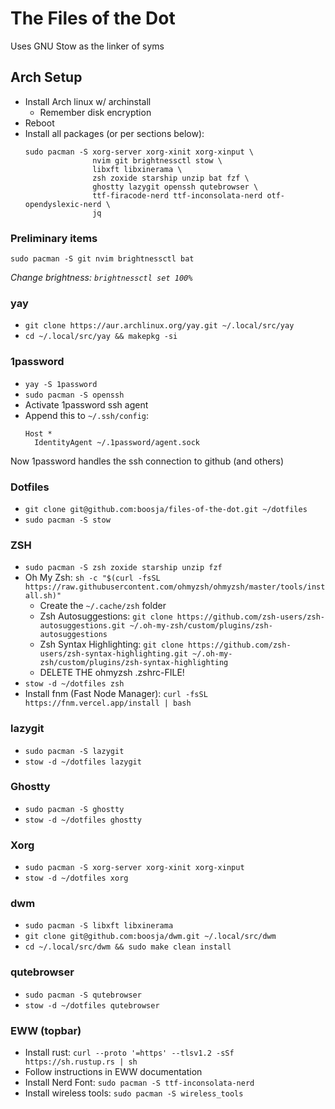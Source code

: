 # The Files of the Dot

Uses GNU Stow as the linker of syms

## Arch Setup

- Install Arch linux w/ archinstall
    * Remember disk encryption
- Reboot
- Install all packages (or per sections below):
  ```
  sudo pacman -S xorg-server xorg-xinit xorg-xinput \
                 nvim git brightnessctl stow \
                 libxft libxinerama \
                 zsh zoxide starship unzip bat fzf \
                 ghostty lazygit openssh qutebrowser \
                 ttf-firacode-nerd ttf-inconsolata-nerd otf-opendyslexic-nerd \
                 jq
  ```

### Preliminary items

`sudo pacman -S git nvim brightnessctl bat`

_Change brightness: `brightnessctl set 100%`_

### yay

- `git clone https://aur.archlinux.org/yay.git ~/.local/src/yay`
- `cd ~/.local/src/yay && makepkg -si`

### 1password

- `yay -S 1password`
- `sudo pacman -S openssh`
- Activate 1password ssh agent
- Append this to `~/.ssh/config`:
  ```
  Host *
    IdentityAgent ~/.1password/agent.sock
  ```

Now 1password handles the ssh connection to github (and others)

### Dotfiles

- `git clone git@github.com:boosja/files-of-the-dot.git ~/dotfiles`
- `sudo pacman -S stow`

### ZSH

- `sudo pacman -S zsh zoxide starship unzip fzf`
- Oh My Zsh: `sh -c "$(curl -fsSL https://raw.githubusercontent.com/ohmyzsh/ohmyzsh/master/tools/install.sh)"`
    * Create the `~/.cache/zsh` folder
    * Zsh Autosuggestions: `git clone https://github.com/zsh-users/zsh-autosuggestions.git ~/.oh-my-zsh/custom/plugins/zsh-autosuggestions`
    * Zsh Syntax Highlighting: `git clone https://github.com/zsh-users/zsh-syntax-highlighting.git ~/.oh-my-zsh/custom/plugins/zsh-syntax-highlighting`
    * DELETE THE ohmyzsh .zshrc-FILE!
- `stow -d ~/dotfiles zsh`
- Install fnm (Fast Node Manager):
  `curl -fsSL https://fnm.vercel.app/install | bash`

### lazygit

- `sudo pacman -S lazygit`
- `stow -d ~/dotfiles lazygit`

### Ghostty

- `sudo pacman -S ghostty`
- `stow -d ~/dotfiles ghostty`

### Xorg

- `sudo pacman -S xorg-server xorg-xinit xorg-xinput`
- `stow -d ~/dotfiles xorg`

### dwm

- `sudo pacman -S libxft libxinerama`
- `git clone git@github.com:boosja/dwm.git ~/.local/src/dwm`
- `cd ~/.local/src/dwm && sudo make clean install`

### qutebrowser

- `sudo pacman -S qutebrowser`
- `stow -d ~/dotfiles qutebrowser`

### EWW (topbar)

- Install rust: `curl --proto '=https' --tlsv1.2 -sSf https://sh.rustup.rs | sh`
- Follow instructions in EWW documentation
- Install Nerd Font: `sudo pacman -S ttf-inconsolata-nerd`
- Install wireless tools: `sudo pacman -S wireless_tools`


